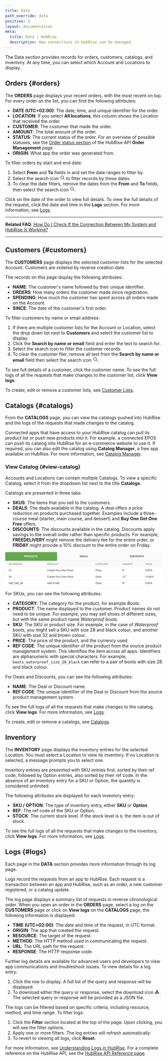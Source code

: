 ```yaml
---
title: Data
path_override: data
position: 5
layout: documentation
meta:
  title: Data | HubRise
  description: How connections to HubRise can be managed.
---
```


The Data section provides records for orders, customers, catalogs, and inventory. At any time, you can select which Account and Locations to display.

## Orders {#orders}

The **ORDERS** page displays your recent orders, with the most recent on top. For every order on the list, you can find the following attributes:

- **DATE (UTC+02:00)**: The date, time, and unique identifier for the order.
- **LOCATION**: If you select **All locations**, this column shows the Location that received the order.
- **CUSTOMER**: The customer that made the order.
- **AMOUNT**: The total amount of the order.
- **STATUS**: The current status of the order. For an overview of possible statuses, see the [Order status section](/developers/api/orders#status) of the HubRise API **Order Management** page.
- **ORIGIN**: What app the order was generated from.

To filter orders by start and end date:

1. Select **From** and **To** fields in and set the date ranges to filter by.
1. Select the search icon <InlineImage width="17" height="17">![Search icon](../images/061-search.png)</InlineImage> to filter records by these dates.
1. To clear the date filters, remove the dates from the **From** and **To** fields, then select the search icon <InlineImage width="17" height="17">![Search icon](../images/061-search.png)</InlineImage>.

Click on the date of the order to view full details.
To view the full details of the request, click the date and time in the **Logs** section. For more information, see [Logs](/docs/data#logs).

---

**Related FAQ**: [How Do I Check If the Connection Between My System and HubRise Is Working?](/docs/faqs/check-connection-between-my-system-and-hubrise)

---

## Customers {#customers}

The **CUSTOMERS** page displays the selected customer lists for the selected Account. Customers are ordered by reverse creation date.

The records on this page display the following attributes:

- **NAME**: The customer's name followed by their unique identifier.
- **ORDERS**: How many orders the customer made since registration.
- **SPENDING**: How much the customer has spent across all orders made on the Account.
- **SINCE**: The date of the customer's first order.

To filter customers by name or email address:

1. If there are multiple customer lists for the Account or Location, select the drop down list next to **Customers** and select the customer list to display.
1. Click the **Search by name or email** field and enter the text to search for.
1. Select the search icon to filter the customer records.
1. To clear the customer filer, remove all text from the **Search by name or email** field then select the search icon <InlineImage width="17" height="17">![Search icon](../images/061-search.png)</InlineImage>.

To see full details of a customer, click the customer name. To see the full logs of all the requests that make changes to the customer list, click **View logs**.

To create, edit or remove a customer lists, see [Customer Lists](/docs/customer-lists).

## Catalogs {#catalogs}

From the **CATALOGS** page, you can view the catalogs pushed into HubRise and the logs of the requests that made changes to the catalog.

Connected apps that have access to your HubRise catalog can pull its product list or push new products into it. For example, a connected EPOS can push its catalog into HubRise for an e-commerce website to use it. If required, you can also edit the catalog using **Catalog Manager**, a free app available on HubRise. For more information, see [Catalog Manager](/apps/catalog-manager/overview).

### View Catalog {#view-catalog}

Accounts and Locations can contain multiple Catalogs. To view a specific Catalog, select it from the dropdown list next to the title **Catalogs**.

Catalogs are presented in three tabs:

- **SKUS**: The items that you sell to the customers.
- **DEALS**: The deals available in the catalog.
  A deal offers a price reduction on products purchased together. Examples include a three-course meal (starter, main course, and dessert) and **Buy One Get One Free** offers.
- **DISCOUNTS**: The discounts available in the catalog.
  Discounts apply savings to the overall order rather than specific products. For example, **FREEDELIVERY** might remove the delivery fee for the entire order, or **FRIDAY** might provide a 10% discount to the entire order on Friday.

![HubRise Catalog Tabs](./images/053-2x-catalog-tabs.png)

For SKUs, you can see the following attributes:

- **CATEGORY**: The category for the product, for example _Boots_.
- **PRODUCT**: The name displayed to the customer. Product names do not need to be unique. For example, you may sell shoes of different sizes, but with the same product name _Waterproof boots_.
- **SKU**: The SKU or product size. For example, in the case of _Waterproof boots_, you might sell a SKU with size 28 and black colour, and another SKU with size 32 and brown colour.
- **PRICE**: The price of the product, and the currency used.
- **REF CODE**: The unique identifier of the product from the source product management system. This identifies the item across all apps. Identifiers are alphanumeric with special characters. For example, `boots_waterproof_size_28_black` can refer to a pair of boots with size 28 and black colour.

For Deals and Discounts, you can see the following attributes:

- **NAME**: The Deal or Discount name.
- **REF CODE**: The unique identifier of the Deal or Discount from the source product management system.

To see the full logs of all the requests that make changes to the catalog, click **View logs**. For more information, see [Logs](/docs/data#logs).

To create, edit or remove a catalogs, see [Catalogs](/docs/catalog).

## Inventory

The **INVENTORY** page displays the inventory entries for the selected Location. You must select a Location to view its inventory. If no Location is selected, a message prompts you to select one.

Inventory entries are presented with SKU entries first, sorted by their ref code, followed by Option entries, also sorted by their ref code. In the absence of an inventory entry for a SKU or Option, the quantity is considered unlimited.

The following attributes are displayed for each inventory entry:

- **SKU / OPTION**: The type of inventory entry, either **SKU** or **Option**.
- **REF**: The ref code of the SKU or Option.
- **STOCK**: The current stock level. If the stock level is `0`, the item is out of stock.

To see the full logs of all the requests that make changes to the inventory, click **View logs**. For more information, see [Logs](/docs/data#logs).

## Logs {#logs}

Each page in the **DATA** section provides more information through its log page.

Logs record the requests from an app to HubRise. Each request is a transaction between an app and HubRise, such as an order, a new customer registered, or a catalog update.

The log page displays a summary list of requests in reverse chronological order. When you open an order in the **ORDERS** page, select a log on the **CUSTOMERS** page or click on **View logs** on the **CATALOGS** page, the following information is displayed:

- **TIME (UTC+02:00)**: The date and time of the request, in UTC format.
- **ORIGIN**: The app that created the request.
- **RESOURCE**: The target of the request.
- **METHOD**: The HTTP method used in communicating the request.
- **URL**: The URL path for the request.
- **RESPONSE**: The HTTP response code.

Further log details are available for advanced users and developers to view app communications and troubleshoot issues. To view details for a log entry:

1. Click the row to display. A full list of the query and response will be displayed.
1. To download either the query or response, select the download icon <InlineImage width="15" height="14">![Download icon](../images/058-download.png)</InlineImage>. The selected query or response will be provided as a JSON file.

The logs can be filtered based on specific criteria, including resource, method, and time range. To filter logs:

1. Click the **Filter** section located at the top of the page. Upon clicking, you will see the filter options.
1. Apply one or more filters. The log entries will refresh automatically.
1. To revert to viewing all logs, click **Reset**.

For more information, see [Understanding Logs in HubRise](/docs/hubrise-logs/overview). For a complete reference on the HubRise API, see the [HubRise API Reference page](/developers/api/general-concepts).
